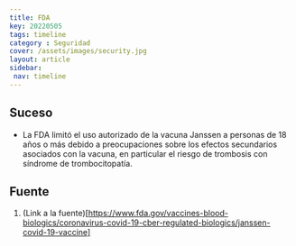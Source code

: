 ```yaml
---
title: FDA
key: 20220505
tags: timeline
category : Seguridad
cover: /assets/images/security.jpg
layout: article
sidebar:
 nav: timeline
---
```


## Suceso
- La FDA limitó el uso autorizado de la vacuna Janssen a personas de 18 años o más debido a preocupaciones sobre los efectos secundarios asociados con la vacuna, en particular el riesgo de trombosis con síndrome de trombocitopatía.
## Fuente
1. (Link a la fuente)[https://www.fda.gov/vaccines-blood-biologics/coronavirus-covid-19-cber-regulated-biologics/janssen-covid-19-vaccine]